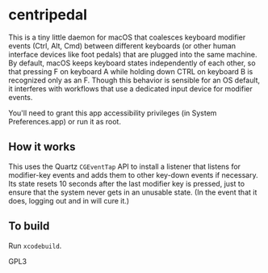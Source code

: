 # centripedal

This is a tiny little daemon for macOS that coalesces keyboard modifier events (Ctrl, Alt, Cmd) between different keyboards (or other human interface devices like foot pedals) that are plugged into the same machine. By default, macOS keeps keyboard states independently of each other, so that pressing F on keyboard A while holding down CTRL on keyboard B is recognized only as an F. Though this behavior is sensible for an OS default, it interferes with workflows that use a dedicated input device for modifier events.

You'll need to grant this app accessibility privileges (in System Preferences.app) or run it as root.

## How it works

This uses the Quartz `CGEventTap` API to install a listener that listens for modifier-key events and adds them to other key-down events if necessary. Its state resets 10 seconds after the last modifier key is pressed, just to ensure that the system never gets in an unusable state. (In the event that it does, logging out and in will cure it.)

## To build

Run `xcodebuild`.

GPL3
